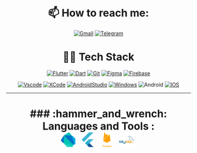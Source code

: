 <h1 align="center">📫 How to reach me: </h1>

<div align="center">
  
[![Gmail](https://img.shields.io/badge/Gmail-D14836?style=for-the-badge&logo=gmail&logoColor=white)](https://oleg.pak1996@gmail.com)
[![Telegram](https://img.shields.io/badge/-Telegram-0088cc?style=for-the-badge&logo=Telegram&logoColor=white)](https://t.me/Oleg_Park)

</div>

<h1 align="center">👨‍💻 Tech Stack</h1>

<div align="center">

[![Flutter](https://img.shields.io/badge/flutter-44D0FA?logo=flutter&style=for-the-badge&logoColor=white)](https://flutter.dev/)
[![Dart](https://img.shields.io/badge/Dart-30B7F3?logo=dart&style=for-the-badge&logoColor=white)](https://dart.dev/)
[![Git](https://img.shields.io/badge/git-20232A?style=for-the-badge&logo=git)](https://git-scm.com/)
[![Figma](https://img.shields.io/badge/Figma-white?logo=figma&style=for-the-badge)](https://www.figma.com/)
[![Firebase](https://img.shields.io/badge/firebase-white?logo=firebase&style=for-the-badge)](https://firebase.google.com/)

</div>

<div align="center">

[![Vscode](https://img.shields.io/badge/Vscode-20232A?style=for-the-badge&logo=visualstudio)](https://code.visualstudio.com/)
[![XCode](https://img.shields.io/badge/Xcode-007ACC?style=for-the-badge&logo=Xcode&logoColor=white)](https://developer.apple.com/xcode/)
[![AndroidStudio](https://img.shields.io/badge/android%20studio-346ac1?style=for-the-badge&logo=android%20studio&logoColor=white)](https://github.com/OlegPark)
[![Windows](https://img.shields.io/badge/Windows-20232A?style=for-the-badge&logo=windows)](https://github.com/OlegPark)
![Android](https://img.shields.io/badge/Android-3DDC84?style=for-the-badge&logo=android&logoColor=white)
[![IOS](https://img.shields.io/badge/iOS-000000?style=for-the-badge&logo=ios&logoColor=white)](https://github.com/OlegPark)

</div>


---

<h1 align="center"> ### :hammer_and_wrench: Languages and Tools :

<div align="center">
  <img src="https://github.com/devicons/devicon/blob/master/icons/dart/dart-original.svg" title="Dart" alt="Dart" width="40" height="40"/>&nbsp;
  <img src="https://github.com/devicons/devicon/blob/master/icons/flutter/flutter-original.svg" title="Flutter" alt="Flutter" width="40" height="40"/>&nbsp;
  <img src="https://github.com/devicons/devicon/blob/master/icons/firebase/firebase-plain-wordmark.svg" title="Firebase" alt="Firebase" width="40" height="40"/>&nbsp;
  <img src="https://github.com/devicons/devicon/blob/master/icons/mysql/mysql-original-wordmark.svg" title="MySQL"  alt="MySQL" width="40" height="40"/>&nbsp;
</div>
